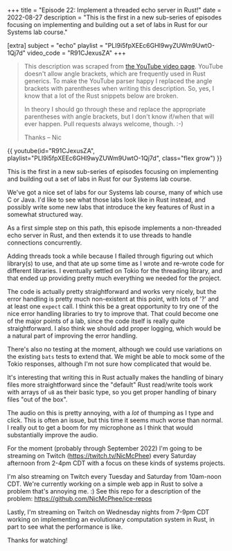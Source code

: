 +++
title = "Episode 22: Implement a threaded echo server in Rust!"
date = 2022-08-27
description = "This is the first in a new sub-series of episodes focusing on implementing and building out a set of labs in Rust for our Systems lab course."

[extra]
subject = "echo"
playlist = "PLI9i5fpXEEc6GHl9wyZUWm9UwtO-1Qj7d"
video_code = "R91CJexusZA"
+++

> This description was scraped from
> [the YouTube video page](https://www.youtube.com/watch?v=R91CJexusZA&list=PLI9i5fpXEEc6GHl9wyZUWm9UwtO-1Qj7d).
> YouTube doesn't allow angle brackets, which are frequently used
> in Rust generics. To make the YouTube parser happy I replaced the
> angle brackets with parentheses when writing this description.
> So, yes, I know that a lot of the Rust snippets below are broken.
>
> In theory I should go through these and replace
> the appropriate parentheses with angle brackets, but I don't
> know if/when that will ever happen. Pull requests always
> welcome, though. :-)
>
> Thanks – Nic

<div>
 {{ 
    youtube(id="R91CJexusZA", playlist="PLI9i5fpXEEc6GHl9wyZUWm9UwtO-1Qj7d", class="flex grow")
 }} 
</div>

This is the first in a new sub-series of episodes focusing on implementing and building out a set of labs in Rust for our Systems lab course.

We've got a nice set of labs for our Systems lab course, many of which use C or Java. I'd like to see what those labs look like in Rust instead, and possibly write some new labs that introduce the key features of Rust in a somewhat structured way.

As a first simple step on this path, this episode implements a non-threaded echo server in Rust, and then extends it to use threads to handle connections concurrently.

Adding threads took a while because I flailed through figuring out which library(s) to use, and that ate up some time as I wrote and re-wrote code for different libraries. I eventually settled on Tokio for the threading library, and that ended up providing pretty much everything we needed for the project.

The code is actually pretty straightforward and works very nicely, but the error handling is pretty much non-existent at this point, with lots of '?' and at least one `expect` call. I think this be a great opportunity to try one of the nice error handling libraries to try to improve that. That could become one of the major points of a lab, since the code itself is really quite straightforward. I also think we should add proper logging, which would be a natural part of improving the error handling.

There's also no testing at the moment, although we could use variations on the existing `bats` tests to extend that. We might be able to mock some of the Tokio responses, although I'm not sure how complicated that would be.

It's interesting that writing this in Rust actually makes the handling of binary files more straightforward since the "default" Rust read/write tools work with arrays of `u8` as their basic type, so you get proper handling of binary files "out of the box".

The audio on this is pretty annoying, with a *lot* of thumping as I type and click. This is often an issue, but this time it seems much worse than normal. I really out to get a boom for my microphone as I think that would substantially improve the audio. 

For the moment (probably through September 2022) I'm going to be streaming on Twitch (https://twitch.tv/NicMcPhee) every Saturday afternoon from 2-4pm CDT with a focus on these kinds of systems projects.

I'm also streaming on Twitch every Tuesday and Saturday from 10am-noon CDT. We're currently working on a simple web app in Rust to solve a problem that's annoying me. :) See this repo for a description of the problem: https://github.com/NicMcPhee/ice-repos

Lastly, I'm streaming on Twitch on Wednesday nights from 7-9pm CDT working on implementing an evolutionary computation system in Rust, in part to see what the performance is like.

Thanks for watching!
